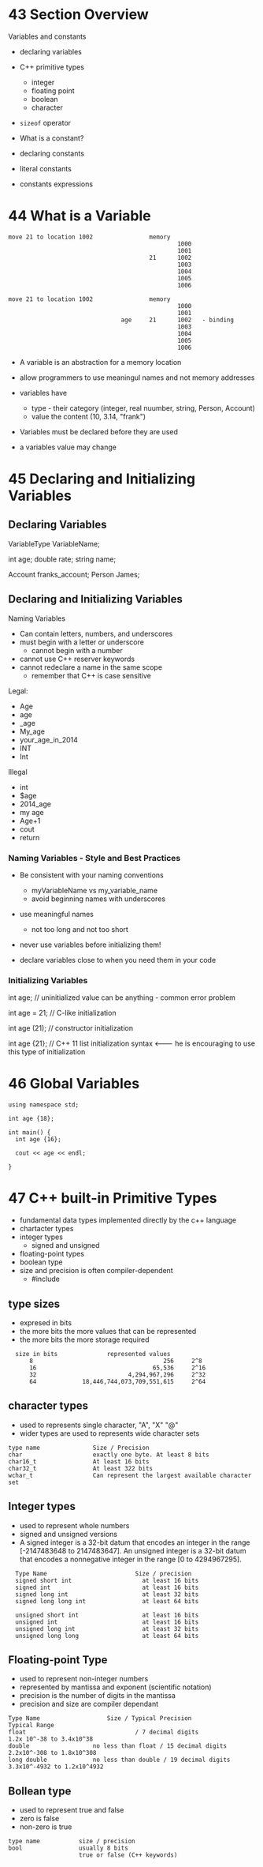 # 43 Section Overview

Variables and constants

- declaring variables
- C++ primitive types
  - integer
  - floating point
  - boolean
  - character
- `sizeof` operator

- What is a constant?
- declaring constants
- literal constants
- constants expressions

# 44 What is a Variable

```
move 21 to location 1002                memory
                                                1000
                                                1001
                                        21      1002
                                                1003
                                                1004
                                                1005
                                                1006
```

```
move 21 to location 1002                memory
                                                1000
                                                1001
                                age     21      1002   - binding
                                                1003
                                                1004
                                                1005
                                                1006
```

- A variable is an abstraction for a memory location
- allow programmers to use meaningul names and not memory addresses
- variables have

  - type - their category (integer, real nuumber, string, Person, Account)
  - value the content (10, 3.14, "frank")

- Variables must be declared before they are used
- a variables value may change

# 45 Declaring and Initializing Variables

## Declaring Variables

VariableType VariableName;

int age;
double rate;
string name;

Account franks_account;
Person James;

## Declaring and Initializing Variables

Naming Variables

- Can contain letters, numbers, and underscores
- must begin with a letter or underscore
  - cannot begin with a number
- cannot use C++ reserver keywords
- cannot redeclare a name in the same scope
  - remember that C++ is case sensitive

Legal:

- Age
- age
- \_age
- My_age
- your_age_in_2014
- INT
- Int

Illegal

- int
- $age
- 2014_age
- my age
- Age+1
- cout
- return

### Naming Variables - Style and Best Practices

- Be consistent with your naming conventions

  - myVariableName vs my_variable_name
  - avoid beginning names with underscores

- use meaningful names

  - not too long and not too short

- never use variables before initializing them!

- declare variables close to when you need them in your code

### Initializing Variables

int age; // uninitialized value can be anything - common error problem

int age = 21; // C-like initialization

int age (21); // constructor initialization

int age {21}; // C++ 11 list initialization syntax <--- he is encouraging to use this type of initialization

# 46 Global Variables

```
using namespace std;

int age {18};

int main() {
  int age {16};

  cout << age << endl;

}

```

# 47 C++ built-in Primitive Types

- fundamental data types implemented directly by the c++ language
- chartacter types
- integer types
  - signed and unsigned
- floating-point types
- boolean type
- size and precision is often compiler-dependent
  - #include<climits>

## type sizes

- expresed in bits
- the more bits the more values that can be represented
- the more bits the more storage required

```
  size in bits              represented values
      8                                     256     2^8
      16                                 65,536     2^16
      32                          4,294,967,296     2^32
      64             18,446,744,073,709,551,615     2^64
```

## character types

- used to represents single character, "A", "X" "@"
- wider types are used to represents wide character sets

```
type name               Size / Precision
char                    exactly one byte. At least 8 bits
char16_t                At least 16 bits
char32_t                At least 322 bits
wchar_t                 Can represent the largest available character set
```

## Integer types

- used to represent whole numbers
- signed and unsigned versions
- A signed integer is a 32-bit datum that encodes an integer in the range [-2147483648 to 2147483647]. An unsigned integer is a 32-bit datum that encodes a nonnegative integer in the range [0 to 4294967295].


```
  Type Name                         Size / precision
  signed short int                    at least 16 bits
  signed int                          at least 16 bits
  signed long int                     at least 32 bits
  signed long long int                at least 64 bits

  unsigned short int                  at least 16 bits
  unsigned int                        at least 16 bits
  unsigned long int                   at least 32 bits
  unsigned long long                  at least 64 bits
```


## Floating-point Type
- used to represent non-integer numbers
- represented by mantissa and exponent (scientific notation)
- precision is the number of digits in the mantissa
- precision and size are compiler dependant

```
Type Name                   Size / Typical Precision                Typical Range
float                               / 7 decimal digits              1.2x 10^-38 to 3.4x10^38
double                  no less than float / 15 decimal digits      2.2x10^-308 to 1.8x10^308
long double             no less than double / 19 decimal digits     3.3x10^-4932 to 1.2x10^4932
```


## Bollean type
- used to represent true and false
- zero is false
- non-zero is true


```
type name           size / precision
bool                usually 8 bits
                    true or false (C++ keywords)
```



